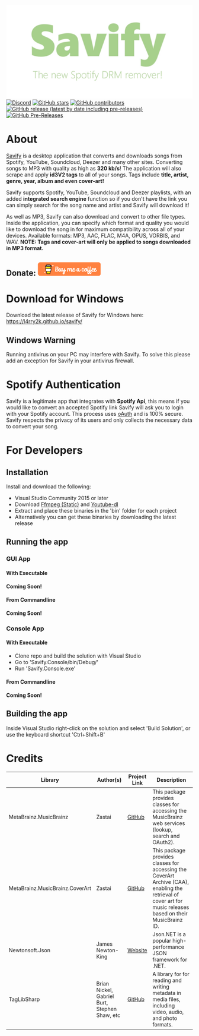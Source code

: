 [![Savify](savify.png)](https://l4rry2k.github.io/savify/)
[![Discord](https://img.shields.io/discord/379302964134674433?style=for-the-badge)](https://discordapp.com/invite/hZwVNqP) [![GitHub stars](https://img.shields.io/github/stars/l4rry2k/savify?style=for-the-badge)](https://github.com/L4rry2k/savify/stargazers) [![GitHub contributors](https://img.shields.io/github/contributors/l4rry2k/savify?style=for-the-badge)](#) [![GitHub release (latest by date including pre-releases)](https://img.shields.io/github/v/release/l4rry2k/savify?include_prereleases&style=for-the-badge)](#download-for-windows) [![GitHub Pre-Releases](https://img.shields.io/github/downloads-pre/l4rry2k/savify/latest/total?style=for-the-badge)](#download-for-windows)

# About
[Savify](https://l4rry2k.github.io/savify/) is a desktop application that converts and downloads songs from Spotify, YouTube, Soundcloud, Deezer and many other sites. Converting songs to MP3 with quality as high as **320 kb/s**! The application will also scrape and apply **id3V2 tags** to all of your songs. Tags include **title, artist, genre, year, album and even cover-art!**

Savify supports Spotify, YouTube, Soundcloud and Deezer playlists, with an added **integrated search engine** function so if you don't have the link you can simply search for the song name and artist and Savify will download it!

As well as MP3, Savify can also download and convert to other file types. Inside the application, you can specify which format and quality you would like to download the song in for maximum compatibility across all of your devices. Available formats: MP3, AAC, FLAC, M4A, OPUS, VORBIS, and WAV. **NOTE: Tags and cover-art will only be applied to songs downloaded in MP3 format.**

## Donate: [![Donate](donate.png)](https://www.buymeacoffee.com/larry2k)

# Download for Windows
Download the latest release of Savify for Windows here: https://l4rry2k.github.io/savify/
## Windows Warning
Running antivirus on your PC may interfere with Savify.
To solve this please add an exception for Savify in your antivirus firewall.

# Spotify Authentication
Savify is a legitimate app that integrates with **Spotify Api**, this means if you would like to convert an accepted Spotify link Savify will ask you to login with your Spotify account. This process uses [oAuth](https://oauth.net/) and is 100% secure. Savify respects the privacy of its users and only collects the necessary data to convert your song.

# For Developers
## Installation
Install and download the following:
- Visual Studio Community 2015 or later
- Download [Ffmpeg (Static)](https://ffmpeg.zeranoe.com/builds/) and [Youtube-dl](https://ytdl-org.github.io/youtube-dl/download.html)
- Extract and place these binaries in the 'bin' folder for each project
- Alternatively you can get these binaries by downloading the latest release

## Running the app
### GUI App
#### With Executable
**Coming Soon!**
#### From Commandline
**Coming Soon!**

### Console App
#### With Executable
- Clone repo and build the solution with Visual Studio
- Go to 'Savify.Console/bin/Debug/'
- Run 'Savify.Console.exe'
#### From Commandline
**Coming Soon!**

## Building the app
Inside Visual Studio right-click on the solution and select 'Build Solution', or use the keyboard shortcut 'Ctrl+Shift+B'

# Credits
|Library|Author(s)|Project Link|Description|
|---|---|---|---|
|MetaBrainz.MusicBrainz|Zastai|[GitHub](https://github.com/Zastai/MusicBrainz)|This package provides classes for accessing the MusicBrainz web services (lookup, search and OAuth2).|
|MetaBrainz.MusicBrainz.CoverArt|Zastai|[GitHub](https://github.com/Zastai/MusicBrainz)|This package provides classes for accessing the CoverArt Archive (CAA), enabling the retrieval of cover art for music releases based on their MusicBrainz ID.|
|Newtonsoft.Json|James Newton-King|[Website](https://www.newtonsoft.com/json)|Json.NET is a popular high-performance JSON framework for .NET.|
|TagLibSharp|Brian Nickel, Gabriel Burt, Stephen Shaw, etc|[GitHub](https://github.com/mono/taglib-sharp)|A library for for reading and writing metadata in media files, including video, audio, and photo formats.|
